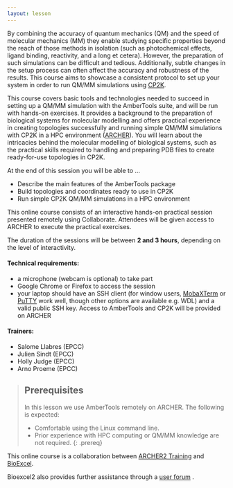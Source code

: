 ```yaml
---
layout: lesson
---
```


By combining the accuracy of quantum mechanics (QM) and the speed of molecular mechanics (MM) they enable studying specific properties beyond the reach of those methods in isolation (such as photochemical effects, ligand binding, reactivity, and a long et cetera). However, the preparation of such simulations can be difficult and tedious. Additionally, subtle changes in the setup process can often affect the accuracy and robustness of the results. This course aims to showcase a consistent protocol to set up your system in order to run QM/MM simulations using [CP2K](https://www.cp2k.org).

This course covers basic tools and technologies needed to succeed in setting up a QM/MM simulation with the AmberTools suite, and will be run with hands-on exercises. It provides a background to the preparation of biological systems for molecular modelling and offers practical experience in creating topologies successfully and running simple QM/MM simulations with CP2K in a HPC environment ([ARCHER](https://www.archer.ac.uk)). You will learn about the intricacies behind the molecular modelling of biological systems, such as the practical skills required to handling and preparing PDB files to create ready-for-use topologies in CP2K.

At the end of this session you will be able to …
*   Describe the main features of the AmberTools package
*   Build topologies and coordinates ready to use in CP2K
*   Run simple CP2K QM/MM simulations in a HPC environment

This online course consists of an interactive hands-on practical session presented remotely using Collaborate. Attendees will be given access to ARCHER to execute the practical exercises.

The duration of the sessions will be between **2 and 3 hours**, depending on the level of interactivity.


#### Technical requirements: 
- a microphone (webcam is optional) to take part
- Google Chrome or Firefox to access the session
- your laptop should have an SSH client (for window users, [MobaXTerm](https://mobaxterm.mobatek.net/) or [PuTTY](https://www.putty.org/) work well, though other options are available e.g. WDL) and a valid public SSH key. 
Access to AmberTools and CP2K will be provided on ARCHER


#### Trainers:
- Salome Llabres (EPCC) 
- Julien Sindt (EPCC) 
- Holly Judge (EPCC) 
- Arno Proeme (EPCC)

> ## Prerequisites
>
> In this lesson we use AmberTools remotely on ARCHER. The following is expected:
> - Comfortable using the Linux command line.
> - Prior experience with HPC computing or QM/MM knowledge are not required.
{: .prereq}


This online course is a collaboration between [ARCHER2 Training](https://www.archer2.ac.uk/training/) and [BioExcel](https://bioexcel.eu).


Bioexcel2 also provides further assistance through a [user forum](https://ask.bioexcel.eu/c/qmmm-biosim/20) .

 
